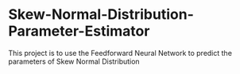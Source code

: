 # Skew-Normal-Distribution-Parameter-Estimator
This project is to use the Feedforward Neural Network to predict the parameters of Skew Normal Distribution
